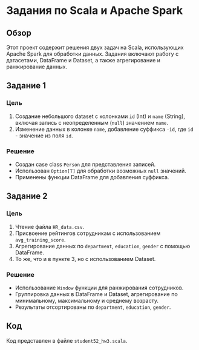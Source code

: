 # Задания по Scala и Apache Spark

## Обзор

Этот проект содержит решения двух задач на Scala, использующих Apache Spark для обработки данных. Задания включают работу с датасетами, DataFrame и Dataset, а также агрегирование и ранжирование данных.

## Задание 1

### Цель
1. Создание небольшого dataset с колонками `id` (Int) и `name` (String), включая запись с неопределенным (`null`) значением `name`.
2. Изменение данных в колонке `name`, добавление суффикса `-id`, где `id` - значение из поля `id`.

### Решение
- Создан case class `Person` для представления записей.
- Использован `Option[T]` для обработки возможных `null` значений.
- Применены функции DataFrame для добавления суффикса.

## Задание 2

### Цель
1. Чтение файла `HR_data.csv`.
2. Присвоение рейтингов сотрудникам с использованием `avg_training_score`.
3. Агрегирование данных по `department`, `education`, `gender` с помощью DataFrame.
4. То же, что и в пункте 3, но с использованием Dataset.

### Решение
- Использование `Window` функции для ранжирования сотрудников.
- Группировка данных в DataFrame и Dataset, агрегирование по минимальному, максимальному и среднему возрасту.
- Результаты отсортированы по `department`, `education`, `gender`.

## Код
Код представлен в файле `student52_hw3.scala`.
